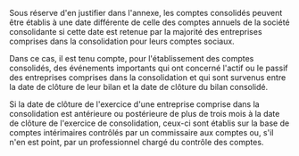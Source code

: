 Sous réserve d'en justifier dans l'annexe, les comptes consolidés peuvent être établis à une date différente de celle des comptes annuels de la société consolidante si cette date est retenue par la majorité des entreprises comprises dans la consolidation pour leurs comptes sociaux. 


  

Dans ce cas, il est tenu compte, pour l'établissement des comptes consolidés, des événements importants qui ont concerné l'actif ou le passif des entreprises comprises dans la consolidation et qui sont survenus entre la date de clôture de leur bilan et la date de clôture du bilan consolidé.


Si la date de clôture de l'exercice d'une entreprise comprise dans la consolidation est antérieure ou postérieure de plus de trois mois à la date de clôture de l'exercice de consolidation, ceux-ci sont établis sur la base de comptes intérimaires contrôlés par un commissaire aux comptes ou, s'il n'en est point, par un professionnel chargé du contrôle des comptes.

